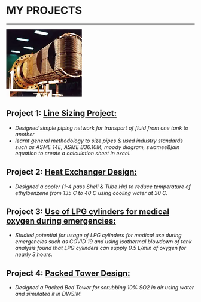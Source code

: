 # MY PROJECTS
---

![HEAT EXCHANGER](https://github.com/jayantmowale/jayantmowale.github.io/blob/main/imageholder/Hx.webp)
## Project 1:	[Line Sizing Project:](https://github.com/jayantmowale/LineSizingProject)
- *Designed simple piping network for transport of fluid from one tank to another* 
- *learnt general methodology to size pipes & used industry standards such as ASME 14E, ASME B36.10M, moody diagram, swamee&jain equation to create a calculation sheet in excel.*


## Project 2: [Heat Exchanger Design:](https://github.com/jayantmowale/HeatExchangerDesign)
-	*Designed a cooler (1-4 pass Shell & Tube Hx) to reduce temperature of ethylbenzene from 135 C to 40 C using cooling water at 30 C.*


## Project 3: [Use of LPG cylinders for medical oxygen during emergencies:](https://github.com/jayantmowale/LPGforMedicalO2)
-	*Studied potential for usage of LPG cylinders for medical use during emergencies such as COVID 19 and using isothermal blowdown of tank analysis found that LPG cylinders can supply 0.5 L/min of oxygen for nearly 3 hours.*


## Project 4: [Packed Tower Design:](https://github.com/jayantmowale/PackedTowerDesign)
-	*Designed a Packed Bed Tower for scrubbing 10% SO2 in air using water and simulated it in DWSIM.*

